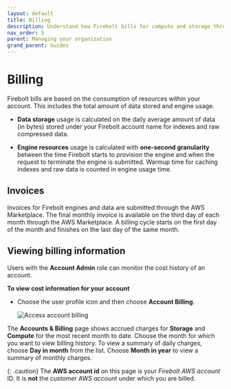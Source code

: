```yaml
---
layout: default
title: Billing
description: Understand how Firebolt bills for compute and storage through the AWS Marketplace and your AWS account.
nav_order: 5
parent: Managing your organization
grand_parent: Guides
---
```


# Billing

Firebolt bills are based on the consumption of resources within your account. This includes the total amount of data stored and engine usage.

* **Data storage** usage is calculated on the daily average amount of data (in bytes) stored under your Firebolt account name for indexes and raw compressed data.

* **Engine resources** usage is calculated with **one-second granularity** between the time Firebolt starts to provision the engine and when the request to terminate the engine is submitted. Warmup time for caching indexes and raw data is counted in engine usage time.

## Invoices

Invoices for Firebolt engines and data are submitted through the AWS Marketplace. The final monthly invoice is available on the third day of each month through the AWS Marketplace. A billing cycle starts on the first day of the month and finishes on the last day of the same month.

## Viewing billing information

Users with the **Account Admin** role can monitor the cost history of an account.

**To view cost information for your account**

* Choose the user profile icon and then choose **Account Billing**.  

  ![Access account billing](../assets/images/account-billing.png)


The **Accounts & Billing** page shows accrued charges for **Storage** and **Compute** for the most recent month to date. Choose the month for which you want to view billing history. To view a summary of daily charges, choose **Day in month** from the list. Choose **Month in year** to view a summary of monthly charges.

{: .caution}
The **AWS account id** on this page is your *Firebolt AWS account* ID. It is **not** the *customer AWS account* under which you are billed.
